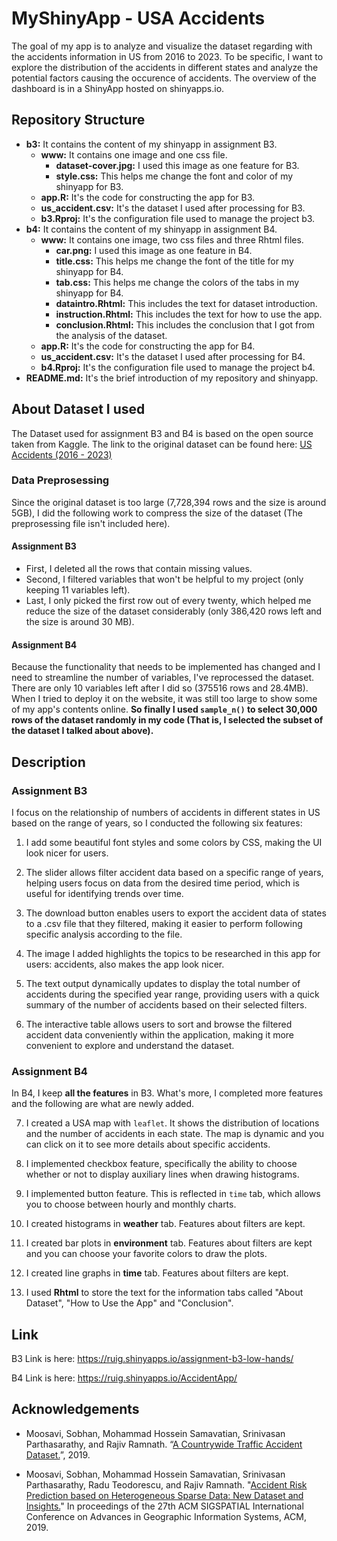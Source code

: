 # MyShinyApp - USA Accidents

The goal of my app is to analyze and visualize the dataset regarding with the accidents information in US from 2016 to 2023. To be specific, I want to explore the distribution of the accidents in different states and analyze the potential factors causing the occurence of accidents. The overview of the dashboard is in a ShinyApp hosted on shinyapps.io.

## Repository Structure

-   **b3:** It contains the content of my shinyapp in assignment B3.
    -   **www:** It contains one image and one css file.
        -   **dataset-cover.jpg:** I used this image as one feature for B3.
        -   **style.css:** This helps me change the font and color of my shinyapp for B3.
    -   **app.R:** It's the code for constructing the app for B3.
    -   **us_accident.csv:** It's the dataset I used after processing for B3.
    -   **b3.Rproj:** It's the configuration file used to manage the project b3.
-   **b4:** It contains the content of my shinyapp in assignment B4.
    -   **www:** It contains one image, two css files and three Rhtml files.
        -   **car.png:** I used this image as one feature in B4.
        -   **title.css:** This helps me change the font of the title for my shinyapp for B4.
        -   **tab.css:** This helps me change the colors of the tabs in my shinyapp for B4.
        -   **dataintro.Rhtml:** This includes the text for dataset introduction.
        -   **instruction.Rhtml:** This includes the text for how to use the app.
        -   **conclusion.Rhtml:** This includes the conclusion that I got from the analysis of the dataset.
    -   **app.R:** It's the code for constructing the app for B4.
    -   **us_accident.csv:** It's the dataset I used after processing for B4.
    -   **b4.Rproj:** It's the configuration file used to manage the project b4.
-   **README.md:** It's the brief introduction of my repository and shinyapp.

## About Dataset I used

The Dataset used for assignment B3 and B4 is based on the open source taken from Kaggle. The link to the original dataset can be found here: [US Accidents (2016 - 2023)](https://www.kaggle.com/datasets/sobhanmoosavi/us-accidents/data)

### Data Preprosessing

Since the original dataset is too large (7,728,394 rows and the size is around 5GB), I did the following work to compress the size of the dataset (The preprosessing file isn't included here).

#### Assignment B3

-   First, I deleted all the rows that contain missing values.
-   Second, I filtered variables that won't be helpful to my project (only keeping 11 variables left).
-   Last, I only picked the first row out of every twenty, which helped me reduce the size of the dataset considerably (only 386,420 rows left and the size is around 30 MB).

#### Assignment B4

Because the functionality that needs to be implemented has changed and I need to streamline the number of variables, I've reprocessed the dataset. There are only 10 variables left after I did so (375516 rows and 28.4MB). When I tried to deploy it on the website, it was still too large to show some of my app's contents online. **So finally I used `sample_n()` to select 30,000 rows of the dataset randomly in my code (That is, I selected the subset of the dataset I talked about above).**

## Description

### Assignment B3

I focus on the relationship of numbers of accidents in different states in US based on the range of years, so I conducted the following six features:

1.  I add some beautiful font styles and some colors by CSS, making the UI look nicer for users.

2.  The slider allows filter accident data based on a specific range of years, helping users focus on data from the desired time period, which is useful for identifying trends over time.

3.  The download button enables users to export the accident data of states to a .csv file that they filtered, making it easier to perform following specific analysis according to the file.

4.  The image I added highlights the topics to be researched in this app for users: accidents, also makes the app look nicer.

5.  The text output dynamically updates to display the total number of accidents during the specified year range, providing users with a quick summary of the number of accidents based on their selected filters.

6.  The interactive table allows users to sort and browse the filtered accident data conveniently within the application, making it more convenient to explore and understand the dataset.

### Assignment B4

In B4, I keep **all the features** in B3. What's more, I completed more features and the following are what are newly added.

7.  I created a USA map with `leaflet`. It shows the distribution of locations and the number of accidents in each state. The map is dynamic and you can click on it to see more details about specific accidents.

8.  I implemented checkbox feature, specifically the ability to choose whether or not to display auxiliary lines when drawing histograms.

9.  I implemented button feature. This is reflected in `time` tab, which allows you to choose between hourly and monthly charts.

10. I created histograms in **weather** tab. Features about filters are kept.

11. I created bar plots in **environment** tab. Features about filters are kept and you can choose your favorite colors to draw the plots.

12. I created line graphs in **time** tab. Features about filters are kept.

13. I used **Rhtml** to store the text for the information tabs called "About Dataset", "How to Use the App" and "Conclusion".

## Link

B3 Link is here: <https://ruig.shinyapps.io/assignment-b3-low-hands/>

B4 Link is here: <https://ruig.shinyapps.io/AccidentApp/>

## Acknowledgements

-   Moosavi, Sobhan, Mohammad Hossein Samavatian, Srinivasan Parthasarathy, and Rajiv Ramnath. “[A Countrywide Traffic Accident Dataset.](https://arxiv.org/abs/1906.05409)”, 2019.

-   Moosavi, Sobhan, Mohammad Hossein Samavatian, Srinivasan Parthasarathy, Radu Teodorescu, and Rajiv Ramnath. "[Accident Risk Prediction based on Heterogeneous Sparse Data: New Dataset and Insights.](https://arxiv.org/abs/1909.09638)" In proceedings of the 27th ACM SIGSPATIAL International Conference on Advances in Geographic Information Systems, ACM, 2019.
